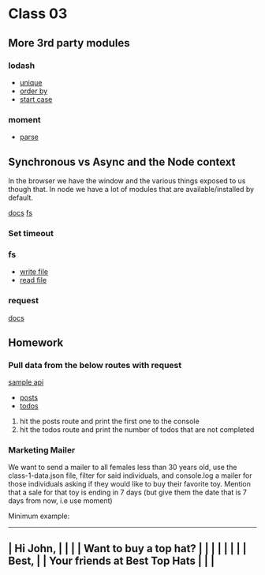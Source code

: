 
# Class 03

## More 3rd party modules

### lodash

- [unique](https://lodash.com/docs/4.17.15#uniq)
- [order by](https://lodash.com/docs/4.17.15#orderBy)
- [start case](https://lodash.com/docs/4.17.15#startCase)

### moment

- [parse](https://momentjs.com/docs/#/parsing/string-format/)

## Synchronous vs Async and the Node context

In the browser we have the window and the various things exposed to us though that. In node we have a lot of modules that are available/installed by default.

[docs](https://nodejs.org/docs/latest-v9.x/api/)
[fs](https://nodejs.org/docs/latest-v9.x/api/fs.html)

### Set timeout

### fs

- [write file](https://nodejs.org/docs/latest-v9.x/api/fs.html#fs_fs_writefile_file_data_options_callback)
- [read file](https://nodejs.org/docs/latest-v9.x/api/fs.html#fs_fs_readfile_path_options_callback)

### request

[docs](https://github.com/request/request)

## Homework

### Pull data from the below routes with request

[sample api](https://jsonplaceholder.typicode.com/)

- [posts](https://jsonplaceholder.typicode.com/posts)
- [todos](https://jsonplaceholder.typicode.com/todos)

1) hit the posts route and print the first one to the console
2) hit the todos route and print the number of todos that are not completed

### Marketing Mailer

We want to send a mailer to all females less than 30 years old, use the class-1-data.json file, filter for said individuals, and console.log a mailer for those individuals asking if they would like to buy their favorite toy. Mention that a sale for that toy is ending in 7 days (but give them the date that is 7 days from now, i.e use moment)

Minimum example:

----------------------------------------
| Hi John,                             |
|                                      |
| Want to buy a top hat?               |
|                                      |
|                                      |
|                                      |
| Best,                                |
| Your friends at Best Top Hats        |
|                                      |
----------------------------------------
